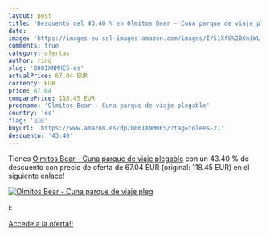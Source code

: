 ```yaml
---
layout: post
title: 'Descuento del 43.40 % en Olmitos Bear - Cuna parque de viaje pleg'
date: 
image: 'https://images-eu.ssl-images-amazon.com/images/I/51XfS%2BXniWL._SL200_.jpg'
comments: true
category: ofertas
author: ring
slug: 'B00IXNMHES-es'
actualPrice: 67.04 EUR
currency: EUR
price: 67.04
comparePrice: 118.45 EUR
prodname: 'Olmitos Bear - Cuna parque de viaje plegable'
country: 'es'
flag: '🇪🇸'
buyurl: 'https://www.amazon.es/dp/B00IXNMHES/?tag=tolees-21'
descuento: '43.40'
---
```


Tienes [Olmitos Bear - Cuna parque de viaje plegable](https://www.amazon.es/dp/B00IXNMHES/?tag=tolees-21) con un 43.40 % de descuento con precio de oferta de 67.04 EUR (original: 118.45 EUR) en el siguiente enlace!

[![Olmitos Bear - Cuna parque de viaje pleg](https://images-eu.ssl-images-amazon.com/images/I/51XfS%2BXniWL._SL200_.jpg)](https://www.amazon.es/dp/B00IXNMHES/?tag=tolees-21)

ℹ️:


[Accede a la oferta!!](https://www.amazon.es/dp/B00IXNMHES/?tag=tolees-21)
